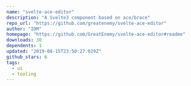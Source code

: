 ```yaml
---
name: "svelte-ace-editor"
description: "A Svelte3 component based on ace/brace"
repo_url: "https://github.com/greatenemy/svelte-ace-editor"
author: "IOM"
homepage: "https://github.com/GreatEnemy/svelte-ace-editor#readme"
downloads: 30
dependents: 1
updated: "2019-08-15T23:50:27.029Z"
github_stars: 6
tags: 
  - ui
  - tooling
---
```

